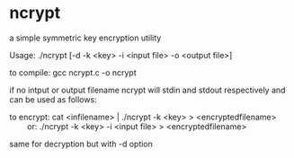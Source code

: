 # ncrypt
a simple symmetric key encryption utility

Usage: ./ncrypt [-d -k \<key\> -i \<input file\> -o \<output file\>]

to compile: gcc ncrypt.c -o ncrypt

if no intput or output filename ncrypt will stdin and stdout respectively and can be used as follows:
  
to encrypt: cat \<infilename\> | ./ncrypt -k \<key\> \> \<encryptedfilename\>\
&nbsp;&nbsp;&nbsp;&nbsp;&nbsp;&nbsp;&nbsp;&nbsp;or: ./ncrypt -k \<key\> -i \<input file\> \> \<encryptedfilename\>
  
same for decryption but with -d option
